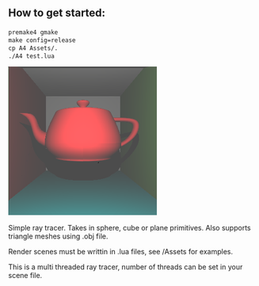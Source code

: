 ## How to get started:

````
premake4 gmake
make config=release
cp A4 Assets/.
./A4 test.lua
````
![example scene](/screenshot.png)

Simple ray tracer. Takes in sphere, cube or plane primitives. Also supports triangle meshes using .obj file. 

Render scenes must be writtin in .lua files, see /Assets for examples. 

This is a multi threaded ray tracer, number of threads can be set in your scene file.  
